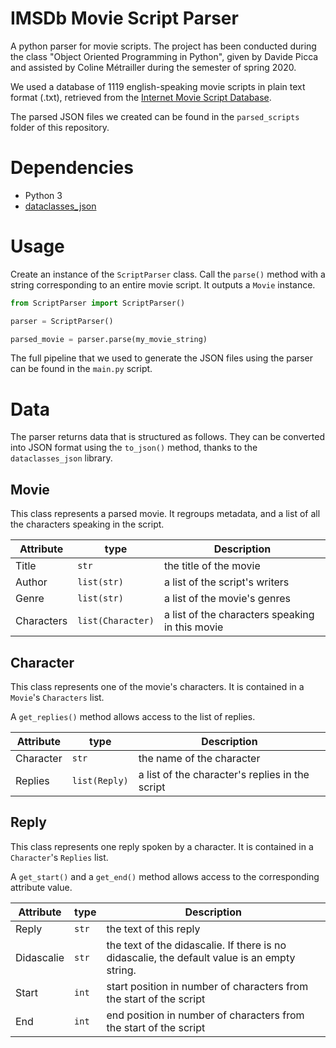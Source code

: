 # IMSDb Movie Script Parser
A python parser for movie scripts.
The project has been conducted during the class "Object Oriented Programming in Python", given by Davide Picca and assisted by Coline Métrailler during the semester of spring 2020.

We used a database of 1119 english-speaking movie scripts in plain text format (.txt), retrieved from the [Internet Movie Script Database](https://www.imsdb.com/). 

The parsed JSON files we created can be found in the `parsed_scripts` folder of this repository.

# Dependencies
- Python 3
- [dataclasses_json](https://pypi.org/project/dataclasses-json/)

# Usage

Create an instance of the `ScriptParser` class. Call the `parse()` method with a string corresponding to an entire movie script. It outputs a `Movie` instance.

```python
from ScriptParser import ScriptParser()

parser = ScriptParser()

parsed_movie = parser.parse(my_movie_string)
```

The full pipeline that we used to generate the JSON files using the parser can be found in the `main.py` script.

# Data
The parser returns data that is structured as follows. They can be converted into JSON format using the `to_json()` method, thanks to the `dataclasses_json` library.

## Movie
This class represents a parsed movie. It regroups metadata, and a list of all the characters speaking in the script.

| Attribute     | type              | Description  |
| ------------- |-------------------| ------------ |
| Title         | `str`             | the title of the movie |
| Author        | `list(str)`       | a list of the script's writers |
| Genre         | `list(str)`       | a list of the movie's genres |
| Characters    | `list(Character)` | a list of the characters speaking in this movie

## Character
This class represents one of the movie's characters. It is contained in a `Movie`'s `Characters` list.

A `get_replies()` method allows access to the list of replies.

| Attribute     | type              | Description  |
| ------------- |-------------------| ------------ |
| Character     | `str`             | the name of the character |
| Replies       | `list(Reply)`     | a list of the character's replies in the script |

## Reply
This class represents one reply spoken by a character. It is contained in a `Character`'s `Replies` list.

A `get_start()` and a `get_end()` method allows access to the corresponding attribute value.

| Attribute  | type  | Description  |
| ---------- |-------| ------------ |
| Reply      | `str` | the text of this reply |
| Didascalie | `str` | the text of the didascalie. If there is no didascalie, the default value is an empty string. |
| Start      | `int` | start position in number of characters from the start of the script |
| End        | `int` | end position in number of characters from the start of the script |